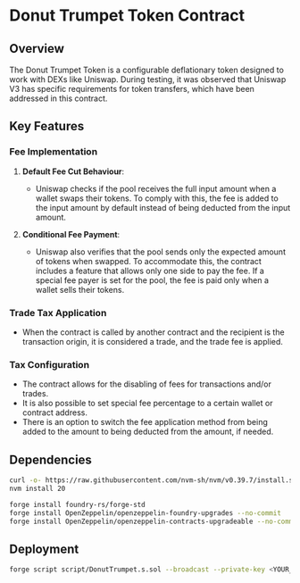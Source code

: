 # Donut Trumpet Token Contract

## Overview
The Donut Trumpet Token is a configurable deflationary token designed to work with DEXs like Uniswap. During testing, it was observed that Uniswap V3 has specific requirements for token transfers, which have been addressed in this contract.

## Key Features

### Fee Implementation
1. **Default Fee Cut Behaviour**:
   - Uniswap checks if the pool receives the full input amount when a wallet swaps their tokens. To comply with this, the fee is added to the input amount by default instead of being deducted from the input amount.

2. **Conditional Fee Payment**:
   - Uniswap also verifies that the pool sends only the expected amount of tokens when swapped. To accommodate this, the contract includes a feature that allows only one side to pay the fee. If a special fee payer is set for the pool, the fee is paid only when a wallet sells their tokens.

### Trade Tax Application
- When the contract is called by another contract and the recipient is the transaction origin, it is considered a trade, and the trade fee is applied.

### Tax Configuration
- The contract allows for the disabling of fees for transactions and/or trades.
- It is also possible to set special fee percentage to a certain wallet or contract address.
- There is an option to switch the fee application method from being added to the amount to being deducted from the amount, if needed.

## Dependencies
```bash
curl -o- https://raw.githubusercontent.com/nvm-sh/nvm/v0.39.7/install.sh | bash
nvm install 20
```

```bash
forge install foundry-rs/forge-std
forge install OpenZeppelin/openzeppelin-foundry-upgrades --no-commit
forge install OpenZeppelin/openzeppelin-contracts-upgradeable --no-commit
```

## Deployment
```bash
forge script script/DonutTrumpet.s.sol --broadcast --private-key <YOUR_PRIVATE_KEY> --rpc-url <YOUR_RPC_URL>
```